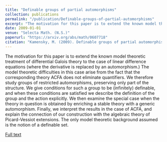 ```yaml
---
title: "Definable groups of partial automorphisms"
collection: publications
permalink: "/publication/Definable-groups-of-partial-automorphisms"
excerpt: "The motivation for this paper is to extend the known model theoretic treatment of differential Galois theory to the case of linear difference equations (where the derivative is replaced by an automorphism.) The model theoretic difficulties in this case arise from the fact that the corresponding theory ACFA does not eliminate quantifiers. We therefore study groups of restricted automorphisms, preserving only part of the structure. We give conditions for such a group to be (infinitely) definable, and when these conditions are satisfied we describe the definition of the group and the action explicitly. We then examine the special case when the theory in question is obtained by enriching a stable theory with a generic automorphism. Finally, we interpret the results in the case of ACFA, and explain the connection of our construction with the algebraic theory of Picard-Vessiot extensions. The only model theoretic background assumed is the notion of a definable set."
date: 2009-01-01
venue: "Selecta Math. (N.S.)"
paperurl: "https://arxiv.org/abs/math/0607718"
citation: "Kamensky, M. (2009). Definable groups of partial automorphisms. <i>Selecta Math. (N.S.)</i>, <i>15</i>(2), 295–341. https://doi.org/10.1007/s00029-009-0530-0"
---
```

The motivation for this paper is to extend the known model theoretic treatment of differential Galois theory to the case of linear difference equations (where the derivative is replaced by an automorphism.) The model theoretic difficulties in this case arise from the fact that the corresponding theory ACFA does not eliminate quantifiers. We therefore study groups of restricted automorphisms, preserving only part of the structure. We give conditions for such a group to be (infinitely) definable, and when these conditions are satisfied we describe the definition of the group and the action explicitly. We then examine the special case when the theory in question is obtained by enriching a stable theory with a generic automorphism. Finally, we interpret the results in the case of ACFA, and explain the connection of our construction with the algebraic theory of Picard-Vessiot extensions. The only model theoretic background assumed is the notion of a definable set.

[Full text](https://arxiv.org/abs/math/0607718)


